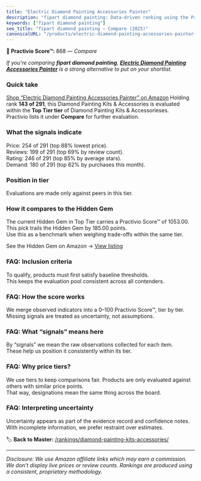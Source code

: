 ```yaml
---
title: "Electric Diamond Painting Accessories Painter"
description: "fipart diamond painting: Data-driven ranking using the Practivio Score™. Positioned by quality, value, demand, findability, momentum."
keywords: ["fipart diamond painting"]
seo_title: "fipart diamond painting — Compare (2025)"
canonicalURL: "/products/electric-diamond-painting-accessories-painter-B0F5QCDBBQ/"
---
```


**🛒 Practivio Score™:** 868 — _Compare_


*If you're comparing **fipart diamond painting**, **[Electric Diamond Painting Accessories Painter](https://www.amazon.com/dp/B0F5QCDBBQ?tag=practivio-20)** is a strong alternative to put on your shortlist.*
### Quick take
[Shop “Electric Diamond Painting Accessories Painter” on Amazon](https://www.amazon.com/dp/B0F5QCDBBQ?tag=practivio-20)
Holding rank **143 of 291**, this Diamond Painting Kits & Accessories is evaluated within the **Top Tier tier** of Diamond Painting Kits & Accessorieses.  
Practivio lists it under **Compare** for further evaluation.

### What the signals indicate
Price: 254 of 291 (top 88% lowest price).  
Reviews: 199 of 291 (top 69% by review count).  
Rating: 246 of 291 (top 85% by average stars).  
Demand: 180 of 291 (top 62% by purchases this month).

### Position in tier
Evaluations are made only against peers in this tier.

### How it compares to the Hidden Gem
The current Hidden Gem in Top Tier carries a Practivio Score™ of 1053.00.  
This pick trails the Hidden Gem by 185.00 points.  
Use this as a benchmark when weighing trade-offs within the same tier.  

See the Hidden Gem on Amazon → [View listing](https://www.amazon.com/dp/B088K3FQ7W?tag=practivio-20)

### FAQ: Inclusion criteria
To qualify, products must first satisfy baseline thresholds.  
This keeps the evaluation pool consistent across all contenders.

### FAQ: How the score works
We merge observed indicators into a 0–100 Practivio Score™, tier by tier.  
Missing signals are treated as uncertainty, not assumptions.

### FAQ: What “signals” means here
By “signals” we mean the raw observations collected for each item.  
These help us position it consistently within its tier.

### FAQ: Why price tiers?
We use tiers to keep comparisons fair. Products are only evaluated against others with similar price points.  
That way, designations mean the same thing across the board.

### FAQ: Interpreting uncertainty
Uncertainty appears as part of the evidence record and confidence notes.  
With incomplete information, we prefer restraint over estimates.

<!-- Missing template for Compare/CompareWithinPriceClass -->


🏷️ **Back to Master:** [/rankings/diamond-painting-kits-accessories/](/rankings/diamond-painting-kits-accessories/)

---
_Disclosure: We use Amazon affiliate links which may earn a commission. We don’t display live prices or review counts. Rankings are produced using a consistent, proprietary methodology._
